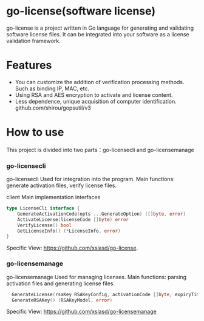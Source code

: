 # go-license(software license)
go-license is a project written in Go language for generating and validating software license files. It can be integrated into your software as a license validation framework.
# Features
* You can customize the addition of verification processing methods. Such as binding IP, MAC, etc.
* Using RSA and AES encryption to activate and license content.
* Less dependence, unique acquisition of computer identification. github.com/shirou/gopsutil/v3
# How to use
This project is divided into two parts：go-licensecli and go-licensemanage
### go-licensecli
go-licensecli Used for integration into the program. Main functions: generate activation files, verify license files.

client Main implementation interfaces
```go
type LicenseCli interface {
	GenerateActivationCode(opts ...GenerateOption) ([]byte, error)
	ActivateLicense(licenseCode []byte) error
	VerifyLicense() bool
	GetLicenseInfo() (*LicenseInfo, error)
}
```
Specific View: https://github.com/xslasd/go-license.

### go-licensemanage
go-licensemanage Used for managing licenses. Main functions: parsing activation files and generating license files.
```go
  GenerateLicense(rsaKey RSAKeyConfig, activationCode []byte, expiryTime int64, opts ...Option) ([]byte, error)
  GenerateRSAKey() (RSAKeyModel, error)
```
Specific View: https://github.com/xslasd/go-licensemanage

